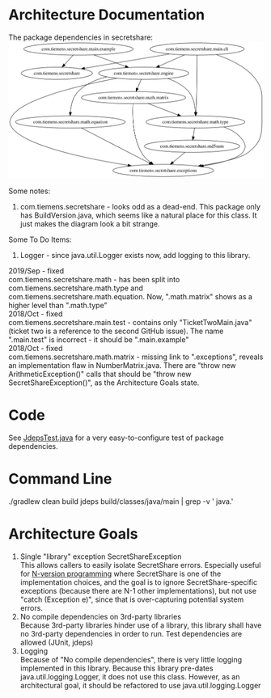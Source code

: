 Architecture Documentation
==========================

The package dependencies in secretshare:
![Package Digraph](images/jdepend-webgraph.svg)

Some notes:
 1. com.tiemens.secretshare - looks odd as a dead-end.  This package only has BuildVersion.java, which seems like a natural place for this class.  It just makes the diagram look a bit strange.

Some To Do Items:

 1. Logger - since java.util.Logger exists now, add logging to this library.

2019/Sep - fixed\
com.tiemens.secretshare.math - has been split into com.tiemens.secretshare.math.type and com.tiemens.secretshare.math.equation.  Now, ".math.matrix" shows as a higher level than ".math.type"\
2018/Oct - fixed\
com.tiemens.secretshare.main.test - contains only "TicketTwoMain.java" (ticket two is a reference to the second GitHub issue).  The name ".main.test" is incorrect - it should be ".main.example"\
2018/Oct - fixed\
com.tiemens.secretshare.math.matrix - missing link to ".exceptions", reveals an implementation flaw in NumberMatrix.java.  There are "throw new ArithmeticException()" calls that should be "throw new SecretShareException()", as the Architecture Goals state.

Code
====
See [JdepsTest.java](../src/test/java/com/tiemens/secretshare/JdepsTest.java) for a very easy-to-configure test of package dependencies.


Command Line
====
./gradlew clean build
jdeps build/classes/java/main | grep -v ' java.'



Architecture Goals
==================
 1. Single "library" exception SecretShareException\
   This allows callers to easily isolate SecretShare errors.
   Especially useful for [N-version programming](https://en.wikipedia.org/wiki/N-version_programming) where SecretShare is one of the implementation choices, and the goal is to ignore SecretShare-specific exceptions (because there are N-1 other implementations), but not use "catch (Exception e)", since that is over-capturing potential system errors.
2.  No compile dependencies on 3rd-party libraries\
   Because 3rd-party libraries hinder use of a library, this library shall have no 3rd-party dependencies in order to run.
   Test dependencies are allowed (JUnit, jdeps)
3.  Logging\
   Because of "No compile dependencies", there is very little logging implemented in this library.
   Because this library pre-dates java.util.logging.Logger, it does not use this class.
   However, as an architectural goal, it should be refactored to use java.util.logging.Logger

